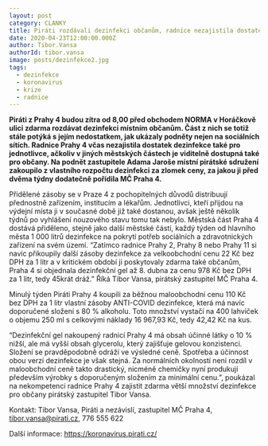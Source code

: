 ```yaml
---
layout: post
category: CLANKY
title: Piráti rozdávali dezinfekci občanům, radnice nezajistila dostatek.
date: 2020-04-23T12:00:00.000Z
author: Tibor.Vansa 
authorId: tibor.vansa    
image: posts/dezinfekce2.jpg
tags: 
  - dezinfekce
  - koronavirus
  - krize
  - radnice
---
```


<b>Piráti z Prahy 4 budou zítra od 8,00 před obchodem NORMA v Horáčkově ulici zdarma rozdávat dezinfekci místním občanům. Část z nich se totiž stále potýká s jejím nedostatkem, jak ukázaly podněty nejen na sociálních sítích. Radnice Prahy 4 včas nezajistila dostatek dezinfekce také pro jednotlivce, ačkoliv v jiných městských částech je viditelně dostupná také pro občany. Na podnět zastupitele Adama Jaroše místní pirátské sdružení zakoupilo z vlastního rozpočtu dezinfekci za zlomek ceny, za jakou ji před dvěma týdny dodatečně pořídila MČ Praha 4.</b>

Přidělené zásoby se v Praze 4 z pochopitelných důvodů distribuují přednostně zařízením, institucím a lékařům. Jednotlivci, kteří přijdou na výdejní místa ji v současné době již také dostanou, avšak ještě několik týdnů po vyhlášení nouzového stavu tomu tak nebylo. Městská část Praha 4 dostává přiděleno, stejně jako další městské části, každý týden od hlavního města 1 000 litrů dezinfekce na pokrytí potřeb sociálních a zdravotnických zařízení na svém území. “Zatímco radnice Prahy 2, Prahy 8 nebo Prahy 11 si navíc přikoupily další zásoby dezinfekce za velkoobchodní cenu 22 Kč bez DPH za 1 litr a v kritickém období ji poskytovaly zdarma také občanům, Praha 4 si objednala dezinfekční gel až 8. dubna za cenu 978 Kč bez DPH za 1 litr, tedy 45krát dráž.” Říká Tibor Vansa, pirátský zastupitel MČ Praha 4. 

Minulý týden Piráti Prahy 4 koupili za běžnou maloobchodní cenu 110 Kč bez DPH za 1 litr vlastní zásoby ANTI-COVID dezinfekce, která má navíc doporučené složení s 80 % alkoholu. Toto množství vystačí na 400 lahviček o objemu 250 ml s celkovými náklady 16 967,93 Kč, tedy 42,42 Kč na kus. 

“Dezinfekční gel nakoupený radnicí Prahy 4 má obsah účinné látky o 10 % nižší, ale má vyšší obsah glycerolu, který zajišťuje gelovou konzistenci. Složení se pravděpodobně odráží ve výsledné ceně. Spotřeba a účinnost obou verzí dezinfekce je však stejná. Za normálních okolností není rozdíl v maloobchodní ceně takto drastický, nicméně chemičky nyní produkují především výrobky s doporučeným složením za minimální cenu.”, poukázal na nekompetenci radnice Prahy 4 zajistit zdarma větší množství dezinfekce pro občany pirátský zastupitel Tibor Vansa.


Kontakt: 
Tibor Vansa, Piráti a nezávislí, zastupitel MČ Praha 4, tibor.vansa@pirati.cz, 776 555 622

Další informace: https://koronavirus.pirati.cz/
